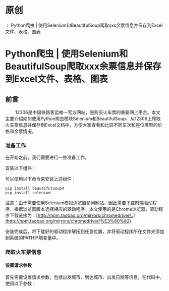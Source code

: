 # 原创
：  Python爬虫 | 使用Selenium和BeautifulSoup爬取xxx余票信息并保存到Excel文件、表格、图表

# Python爬虫 | 使用Selenium和BeautifulSoup爬取xxx余票信息并保存到Excel文件、表格、图表

## 前言

        12306是中国铁路客运唯一官方网站，是购买火车票的重要网上平台。本文主要介绍如何使用Python爬虫模块Selenium和BeautifulSoup，从12306上爬取火车票信息并保存到Excel文档中，方便大家查看和比较不同车次和座位类型的价格和余票情况。

### 准备工作

在开始之前，我们需要进行一些准备工作。

安装以下组件：

可以使用以下命令来安装上述组件：

```
pip install beautifulsoup4
pip install selenium

```

注意：由于需要使用Selenium模拟浏览器访问网站，因此需要下载前端驱动程序，根据浏览器版本选择相应的驱动程序。本文使用的是Chrome浏览器，驱动程序下载链接为：[http://npm.taobao.org/mirrors/chromedriver/。](http://npm.taobao.org/mirrors/chromedriver/%E3%80%82)

安装完成后，将下载好的驱动程序解压到任意位置，并将驱动程序所在文件夹添加到系统的PATH环境变量中。

### 爬取火车票信息

#### 设置请求参数

首先需要设置请求参数，包括出发城市、到达城市、出发日期等信息。在代码中，使用以下参数：
